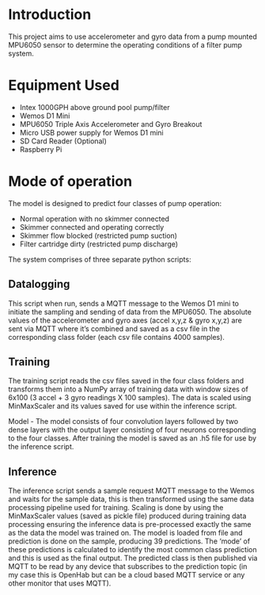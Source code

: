 # Introduction
This project aims to use accelerometer and gyro data from a pump mounted MPU6050 sensor to determine the operating conditions of a filter pump system.

# Equipment Used
*  Intex 1000GPH above ground pool pump/filter
*  Wemos D1 Mini
*  MPU6050 Triple Axis Accelerometer and Gyro Breakout
*  Micro USB power supply for Wemos D1 mini
*  SD Card Reader (Optional)
*  Raspberry Pi

# Mode of operation
The model is designed to predict four classes of pump operation:
* Normal operation with no skimmer connected
* Skimmer connected and operating correctly
* Skimmer flow blocked (restricted pump suction)
* Filter cartridge dirty (restricted pump discharge)

The system comprises of three separate python scripts:
## Datalogging
This script when run, sends a MQTT message to the Wemos D1 mini to initiate the sampling and sending of data from the MPU6050.
The absolute values of the accelerometer and gyro axes (accel x,y,z & gyro x,y,z) are sent via MQTT where it’s combined and saved as a csv file in the corresponding class folder (each csv file contains 4000 samples).

## Training
The training script reads the csv files saved in the four class folders and transforms them into a NumPy array of training data with window sizes of 6x100 (3 accel + 3 gyro readings  X 100 samples).
The data is scaled using MinMaxScaler and its values saved for use within the inference script.

Model - The model consists of four convolution layers followed by two dense layers with the output layer consisting of four neurons corresponding to the four classes.
After training the model is saved as an .h5 file for use by the inference script.

## Inference
The inference script sends a sample request MQTT message to the Wemos and waits for the sample data, this is then transformed using the same data processing pipeline used for training. Scaling is done by using the MinMaxScaler values (saved as pickle file) produced during training data processing ensuring the inference data is pre-processed exactly the same as the data the model was trained on.
The model is loaded from file and prediction is done on the sample, producing 39 predictions. The ‘mode’ of these predictions is calculated to identify the most common class prediction and this is used as the final output.
The predicted class is then published via MQTT to be read by any device that subscribes to the prediction topic (in my case this is OpenHab but can be a cloud based MQTT service or any other monitor that uses MQTT).
